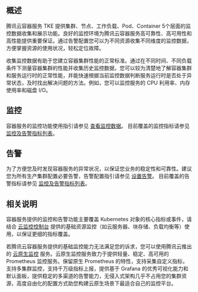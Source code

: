 ## 概述
腾讯云容器服务 TKE 提供集群、节点、工作负载、Pod、Container 5个层面的监控数据收集和展示功能。良好的监控环境为腾讯云容器服务高可靠性、高可用性和高性能提供重要保证。通过告警配置您可以为不同资源收集不同维度的监控数据，方便掌握资源的使用状况，轻松定位故障。



收集监控数据有助于您建立容器集群性能的正常标准。通过在不同时间、不同负载条件下测量容器集群的性能并收集历史监控数据，您可以较为清楚地了解容器集群和服务运行时的正常性能，并能快速根据当前监控数据判断服务运行时是否处于异常状态，及时找出解决问题的方法。例如，您可以监控服务的 CPU 利用率、内存使用率和磁盘 I/O。

## 监控
容器服务的监控功能使用指引请参见 [查看监控数据](https://cloud.tencent.com/document/product/457/34181)。
目前覆盖的监控指标请参见 [监控及告警指标列表](https://cloud.tencent.com/document/product/457/34183)。

## 告警
为了方便您及时发现容器服务的异常状况，以保证您业务的稳定性和可靠性。建议您为所有生产集群配置必要告警，告警配置指引请参见 [设置告警](https://cloud.tencent.com/document/product/457/34182)。
目前覆盖的告警指标请参见 [监控及告警指标列表](https://cloud.tencent.com/document/product/457/34183)。


## 相关说明
容器服务提供的监控和告警功能主要覆盖 Kubernetes 对象的核心指标或事件，请结合 [云监控控制台](https://console.cloud.tencent.com/monitor/overview) 提供的基础资源监控（如云服务器、块存储、负载均衡等）使用，以保证更细的指标覆盖。

若腾讯云容器服务提供的基础监控能力无法满足您的诉求，您可以使用腾讯云推出的 [云原生监控](https://cloud.tencent.com/document/product/457/54318) 服务。云原生监控服务致力于提供轻量、稳定、高可用的 Prometheus 监控服务。保留原生 Prometheus 的特性，支持采集自定义指标，支持多集群监控，支持千万级指标上报，提供基于 Grafana 的优秀可视化能力和默认面板，提供稳定的多渠道的告警能力，无侵入式架构几乎不占用您的集群资源，高度自由化的配置方式助您构建云原生场景下最适合自己的监控平台。
